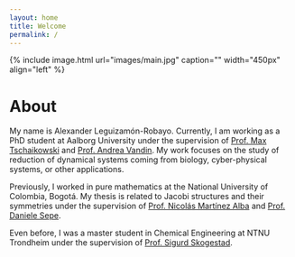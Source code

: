 ```yaml
---
layout: home
title: Welcome
permalink: /
---
```

{% include image.html url="images/main.jpg" caption="" width="450px" align="left" %}

# About 
My name is Alexander Leguizamón-Robayo. 
Currently, I am working as a PhD student at Aalborg University under the supervision of [Prof. Max Tschaikowski](https://maxtschaikowski.com/) and [Prof. Andrea Vandin](https://www.santannapisa.it/en/andrea-vandin).
My work focuses on the study of reduction of dynamical systems coming from biology, cyber-physical systems, or other applications.

Previously, I worked in pure mathematics at the National University of Colombia, Bogotá.
My thesis is related to Jacobi structures and their symmetries under the supervision of [Prof. Nicolás Martínez Alba](https://sites.google.com/unal.edu.co/sem-interaccionesgeomfisica/organizadores/nicol%C3%A1s-mart%C3%ADnez?authuser=0) and [Prof. Daniele Sepe](https://sites.google.com/site/danielesepemaths/). 

Even before, I was a master student in Chemical Engineering at NTNU Trondheim under the supervision of [Prof. Sigurd Skogestad](https://folk.ntnu.no/skoge).

